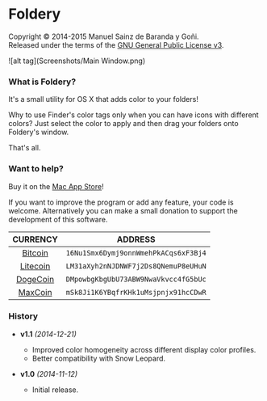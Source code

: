 # Foldery
Copyright © 2014-2015 Manuel Sainz de Baranda y Goñi.  
Released under the terms of the [GNU General Public License v3](http://www.gnu.org/copyleft/gpl.html).

![alt tag](Screenshots/Main Window.png)
### What is Foldery?
It's a small utility for OS X that adds color to your folders!  

Why to use Finder's color tags only when you can have icons with different colors? Just select the color to apply and then drag your folders onto Foldery's window.  

That's all.

### Want to help?
Buy it on the [Mac App Store](https://itunes.apple.com/us/app/foldery/id815333099)!  
  
If you want to improve the program or add any feature, your code is welcome.
Alternatively you can make a small donation to support the development of this software.

CURRENCY|ADDRESS
:---:|:---:
[Bitcoin](https://bitcoin.org)|`16Nu1Smx6Dymj9onnWmehPkACqs6xF3Bj4`
[Litecoin](https://litecoin.org)|`LM31aXyh2nNJDNWF7j2Ds8QNemuP8eUHuN`
[DogeCoin](http://dogecoin.com)|`DMpowbgKbgUbU73ABW9NwaVkvcc4fG5bUc`
[MaxCoin](http://www.maxcoin.co.uk)|`mSk8Ji1K6YBqfrKHk1uMsjpnjx91hcCDwR`

### History

* __v1.1__ _(2014-12-21)_
    * Improved color homogeneity across different display color profiles.
    * Better compatibility with Snow Leopard.

* __v1.0__ _(2014-11-12)_
    * Initial release.
